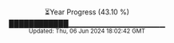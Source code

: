 <p align="center">
⏳Year Progress (43.10 %)<br>
████████████▁▁▁▁▁▁▁▁▁▁▁▁▁▁▁▁▁▁ <br>
<sub>Updated: Thu, 06 Jun 2024 18:02:42 GMT</sub>
</p>


